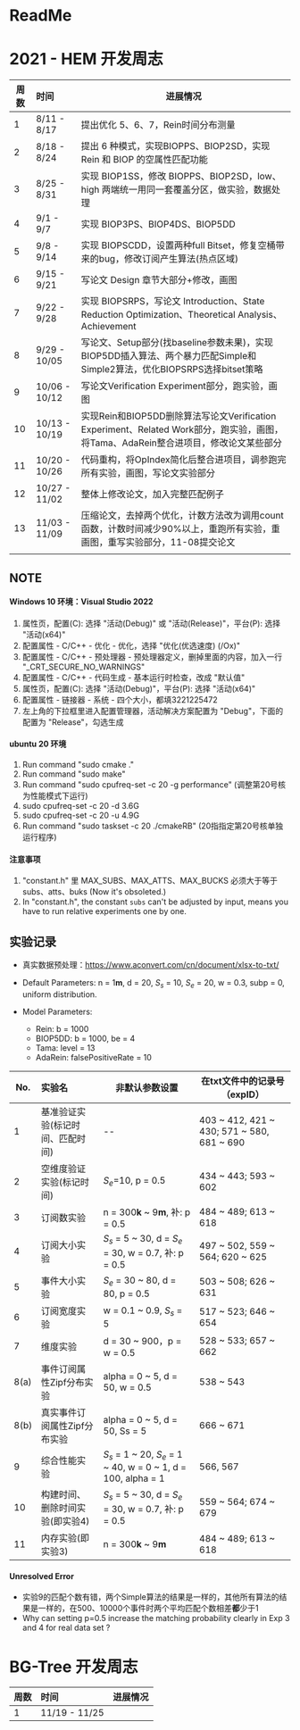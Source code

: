 # ReadMe

# 2021 - HEM 开发周志

| 周数 | 时间          | 进展情况                                                     |
| ---- | :------------ | ------------------------------------------------------------ |
| 1    | 8/11 - 8/17   | 提出优化 5、6、7，Rein时间分布测量                           |
| 2    | 8/18 - 8/24   | 提出 6 种模式，实现BIOPPS、BIOP2SD，实现 Rein 和 BIOP 的空属性匹配功能 |
| 3    | 8/25 - 8/31   | 实现 BIOP1SS，修改 BIOPPS、BIOP2SD，low、high 两端统一用同一套覆盖分区，做实验，数据处理 |
| 4    | 9/1 - 9/7     | 实现 BIOP3PS、BIOP4DS、BIOP5DD                               |
| 5    | 9/8 - 9/14    | 实现 BIOPSCDD，设置两种full Bitset，修复空桶带来的bug，修改订阅产生算法(热点区域) |
| 6    | 9/15 - 9/21   | 写论文 Design 章节大部分+修改，画图                          |
| 7    | 9/22 - 9/28   | 实现 BIOPSRPS，写论文 Introduction、State Reduction Optimization、Theoretical Analysis、Achievement |
| 8    | 9/29 - 10/05  | 写论文、Setup部分(找baseline参数未果)，实现BIOP5DD插入算法、两个暴力匹配Simple和Simple2算法，优化BIOPSRPS选择bitset策略 |
| 9    | 10/06 - 10/12 | 写论文Verification Experiment部分，跑实验，画图              |
| 10   | 10/13 - 10/19 | 实现Rein和BIOP5DD删除算法写论文Verification Experiment、Related Work部分，跑实验，画图，将Tama、AdaRein整合进项目，修改论文某些部分 |
| 11   | 10/20 - 10/26 | 代码重构，将OpIndex简化后整合进项目，调参跑完所有实验，画图，写论文实验部分  |
| 12   | 10/27 - 11/02 | 整体上修改论文，加入完整匹配例子  |
| 13   | 11/03 - 11/09 | 压缩论文，去掉两个优化，计数方法改为调用count函数，计数时间减少90%以上，重跑所有实验，重画图，重写实验部分，11-08提交论文 |
||||

## NOTE

#### Windows 10 环境：Visual Studio 2022

1. 属性页，配置(C): 选择 "活动(Debug)" 或 "活动(Release)"，平台(P): 选择 "活动(x64)"
2. 配置属性 - C/C++ - 优化 - 优化，选择 "优化(优选速度) (/Ox)"
3. 配置属性 - C/C++ - 预处理器 - 预处理器定义，删掉里面的内容，加入一行 "_CRT_SECURE_NO_WARNINGS"
4. 配置属性 - C/C++ - 代码生成 - 基本运行时检查，改成 "默认值"
5. 属性页，配置(C): 选择 "活动(Debug)"，平台(P): 选择 "活动(x64)"
6. 配置属性 - 链接器 - 系统 - 四个大小，都填3221225472
7. 左上角的下拉框里进入配置管理器，活动解决方案配置为 "Debug"，下面的配置为 "Release"，勾选生成

#### ubuntu 20 环境
1. Run command "sudo cmake ."
2. Run command "sudo make"
3. Run command "sudo cpufreq-set -c 20 -g performance" (调整第20号核为性能模式下运行)
4. sudo cpufreq-set -c 20 -d 3.6G
5. sudo cpufreq-set -c 20 -u 4.9G
6. Run command "sudo taskset -c 20 ./cmakeRB" (20指指定第20号核单独运行程序)

#### 注意事项
1. "constant.h" 里 MAX_SUBS、MAX_ATTS、MAX_BUCKS 必须大于等于 subs、atts、buks (Now it's obsoleted.)
2. In "constant.h", the constant `subs` can't be adjusted by input, means you have to run relative experiments one by one.

## 实验记录
* 真实数据预处理：https://www.aconvert.com/cn/document/xlsx-to-txt/

* Default Parameters: n = 1**m**, d = 20, $S_s$ = 10, $S_e$ = 20, w = 0.3, subp = 0, uniform distribution.
* Model Parameters: 
  * Rein: b = 1000
  * BIOP5DD: b = 1000, be = 4
  * Tama: level = 13
  * AdaRein: falsePositiveRate = 10

| No. | 实验名| 非默认参数设置         | 在txt文件中的记录号（expID）                                                     |
| ---- | :-------|----- | ---------------- |
|1|基准验证实验(标记时间、匹配时间)|--|403 ~ 412, 421 ~ 430; 571 ~ 580, 681 ~ 690|
|2|空维度验证实验(标记时间)|$S_e$=10, p = 0.5|434 ~ 443; 593 ~ 602|
|3|订阅数实验  | n = 300**k** ~ 9**m**, 补: p = 0.5 | 484 ~ 489; 613 ~ 618|
|4|订阅大小实验 | $S_s$ = 5 ~ 30, d = $S_e$ = 30, w = 0.7, 补: p = 0.5 |497 ~ 502, 559 ~ 564; 620 ~ 625|
|5|事件大小实验 |$S_e$ = 30 ~ 80, d = 80, p = 0.5 | 503 ~ 508; 626 ~ 631|
|6|订阅宽度实验 |w = 0.1 ~ 0.9, $S_s$ = 5| 517 ~ 523; 646 ~ 654|
|7|维度实验| d = 30 ~ 900，p = w = 0.5 | 528 ~ 533; 657 ~ 662 |
|8(a)|事件订阅属性Zipf分布实验|alpha = 0 ~ 5, d = 50, w = 0.5| 538 ~ 543|
|8(b)|真实事件订阅属性Zipf分布实验|alpha = 0 ~ 5, d = 50, Ss = 5| 666 ~ 671|
|9|综合性能实验|$S_s$ = 1 ~ 20, $S_e$ = 1 ~ 40, w = 0 ~ 1, d = 100, alpha = 1|566, 567|
|10|构建时间、删除时间实验(即实验4)| $S_s$ = 5 ~ 30, d = $S_e$ = 30, w = 0.7, 补: p = 0.5  |559 ~ 564; 674 ~ 679|
|11|内存实验(即实验3)|n = 300**k** ~ 9**m**|484 ~ 489; 613 ~ 618|

#### Unresolved Error

* 实验9的匹配个数有错，两个Simple算法的结果是一样的，其他所有算法的结果是一样的，在500、10000个事件时两个平均匹配个数相差**都**少于1
* Why can setting p=0.5 increase the matching probability clearly in Exp 3 and 4 for real data set ?

# BG-Tree 开发周志

| 周数 | 时间          | 进展情况 |
| ---- | :------------ | -------- |
| 1    | 11/19 - 11/25 |          |
